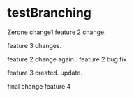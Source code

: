 # testBranching
Zerone change1
feature 2 change.

feature 3 changes.


feature 2 change again.. feature 2 bug fix

feature 3 created. update.

final change feature 4
